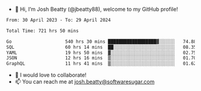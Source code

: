- 👋 Hi, I’m Josh Beatty (@jbeatty88), welcome to my GitHub profile!

<!--START_SECTION:waka-->

```txt
From: 30 April 2023 - To: 29 April 2024

Total Time: 721 hrs 50 mins

Go                    540 hrs 30 mins ██████████████████▓░░░░░░   74.88 %
SQL                   60 hrs 14 mins  ██░░░░░░░░░░░░░░░░░░░░░░░   08.35 %
YAML                  19 hrs 50 mins  ▓░░░░░░░░░░░░░░░░░░░░░░░░   02.75 %
JSON                  12 hrs 16 mins  ▒░░░░░░░░░░░░░░░░░░░░░░░░   01.70 %
GraphQL               11 hrs 41 mins  ▒░░░░░░░░░░░░░░░░░░░░░░░░   01.62 %
```

<!--END_SECTION:waka-->

- 💞️ I would love to collaborate!
- 📫 You can reach me at josh.beatty@softwaresugar.com

<!---
jbeatty88/jbeatty88 is a ✨ special ✨ repository because its `README.md` (this file) appears on your GitHub profile.
You can click the Preview link to take a look at your changes.
--->
